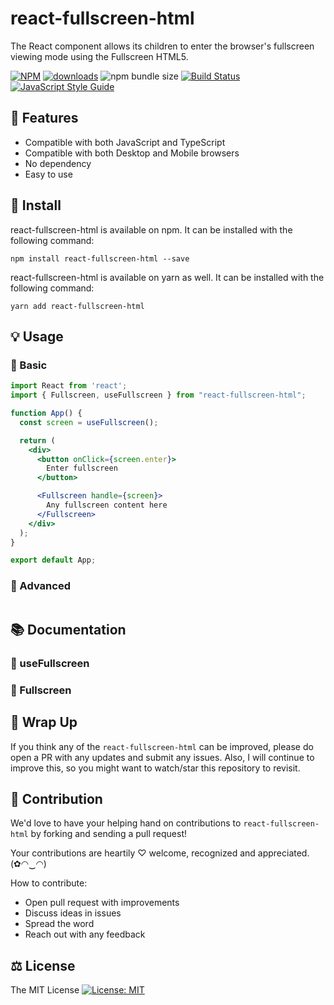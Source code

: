 # react-fullscreen-html

The React component allows its children to enter the browser's fullscreen viewing mode using the Fullscreen HTML5.

[![NPM](https://img.shields.io/npm/v/react-fullscreen-html.svg)](https://www.npmjs.com/package/react-fullscreen-html) [![downloads](https://img.shields.io/npm/dm/react-fullscreen-html.svg?style=flat-square)](https://www.npmjs.com/package/react-fullscreen-html) ![npm bundle size](https://img.shields.io/bundlephobia/min/react-fullscreen-html) [![Build Status](https://api.travis-ci.com/Bunlong/react-fullscreen-html.svg?branch=master)](https://travis-ci.com/Bunlong/react-fullscreen-html) [![JavaScript Style Guide](https://img.shields.io/badge/code_style-standard-brightgreen.svg)](https://standardjs.com)

## 🎁 Features

* Compatible with both JavaScript and TypeScript
* Compatible with both Desktop and Mobile browsers
* No dependency
* Easy to use

## 🔧 Install

react-fullscreen-html is available on npm. It can be installed with the following command:

```
npm install react-fullscreen-html --save
```

react-fullscreen-html is available on yarn as well. It can be installed with the following command:

```
yarn add react-fullscreen-html
```

## 💡 Usage

### 🎀 Basic

```jsx
import React from 'react';
import { Fullscreen, useFullscreen } from "react-fullscreen-html";

function App() {
  const screen = useFullscreen();

  return (
    <div>
      <button onClick={screen.enter}>
        Enter fullscreen
      </button>

      <Fullscreen handle={screen}>
        Any fullscreen content here
      </Fullscreen>
    </div>
  );
}

export default App;
```

### 🎀 Advanced

```jsx
```

## 📚 Documentation

### 📖 useFullscreen

### 📖 Fullscreen

## 💖 Wrap Up

If you think any of the `react-fullscreen-html` can be improved, please do open a PR with any updates and submit any issues. Also, I will continue to improve this, so you might want to watch/star this repository to revisit.

## 🌟 Contribution

We'd love to have your helping hand on contributions to `react-fullscreen-html` by forking and sending a pull request!

Your contributions are heartily ♡ welcome, recognized and appreciated. (✿◠‿◠)

How to contribute:

- Open pull request with improvements
- Discuss ideas in issues
- Spread the word
- Reach out with any feedback

## ⚖️ License

The MIT License [![License: MIT](https://img.shields.io/badge/License-MIT-yellow.svg)](https://opensource.org/licenses/MIT)
